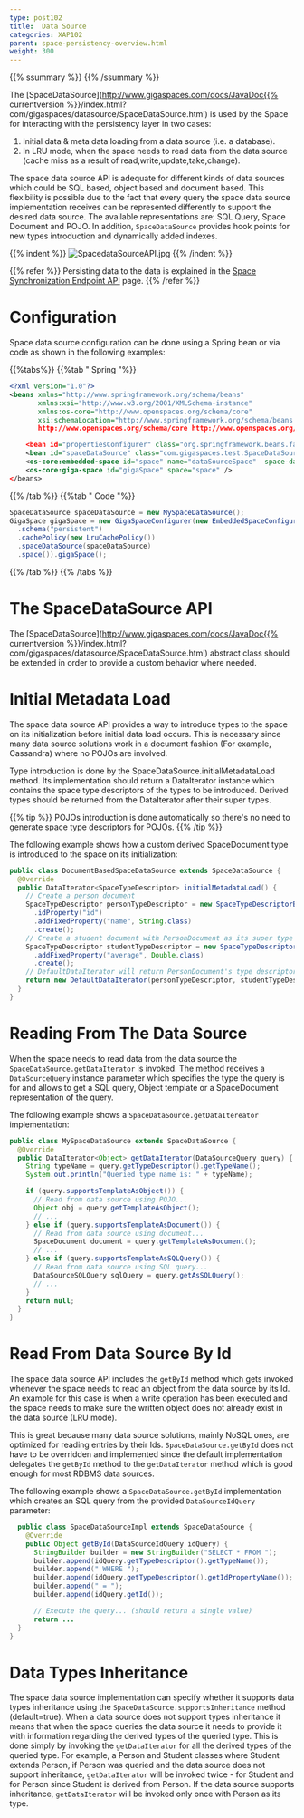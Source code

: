```yaml
---
type: post102
title:  Data Source
categories: XAP102
parent: space-persistency-overview.html
weight: 300
---
```



{{% ssummary %}} {{% /ssummary %}}



The [SpaceDataSource](http://www.gigaspaces.com/docs/JavaDoc{{% currentversion %}}/index.html?com/gigaspaces/datasource/SpaceDataSource.html) is used by the Space for interacting with the persistency layer in two cases:

1. Initial data & meta data loading from a data source (i.e. a database).
1. In LRU mode, when the space needs to read data from the data source (cache miss as a result of read,write,update,take,change).

The space data source API is adequate for different kinds of data sources which could be SQL based, object based and document based. This flexibility is possible due to the fact that every query the space data source implementation receives can be represented differently to support the desired data source. The available representations are: SQL Query, Space Document and POJO. In addition, `SpaceDataSource` provides hook points for new types introduction and dynamically added indexes.

{{% indent %}}
![SpacedataSourceAPI.jpg](/attachment_files/SpacedataSourceAPI.jpg)
{{% /indent %}}

{{% refer %}}
Persisting data to the data is explained in the [Space Synchronization Endpoint API](./space-synchronization-endpoint-api.html) page.
{{% /refer %}}

# Configuration

Space data source configuration can be done using a Spring bean or via code as shown in the following examples:

{{%tabs%}}
{{%tab "  Spring "%}}


```xml
<?xml version="1.0"?>
<beans xmlns="http://www.springframework.org/schema/beans"
       xmlns:xsi="http://www.w3.org/2001/XMLSchema-instance"
       xmlns:os-core="http://www.openspaces.org/schema/core"
       xsi:schemaLocation="http://www.springframework.org/schema/beans http://www.springframework.org/schema/beans/spring-beans-{{%version "spring"%}}.xsd
       http://www.openspaces.org/schema/core http://www.openspaces.org/schema/{{% currentversion %}}/core/openspaces-core.xsd">

    <bean id="propertiesConfigurer" class="org.springframework.beans.factory.config.PropertyPlaceholderConfigurer"/>
    <bean id="spaceDataSource" class="com.gigaspaces.test.SpaceDataSourceImpl" />
    <os-core:embedded-space id="space" name="dataSourceSpace"  space-data-source="spaceDataSource"  />
    <os-core:giga-space id="gigaSpace" space="space" />
</beans>
```

{{% /tab %}}
{{%tab "  Code "%}}


```java
SpaceDataSource spaceDataSource = new MySpaceDataSource();
GigaSpace gigaSpace = new GigaSpaceConfigurer(new EmbeddedSpaceConfigurer("space")
  .schema("persistent")
  .cachePolicy(new LruCachePolicy())
  .spaceDataSource(spaceDataSource)
  .space()).gigaSpace();
```

{{% /tab %}}
{{% /tabs %}}

# The SpaceDataSource API

The [SpaceDataSource](http://www.gigaspaces.com/docs/JavaDoc{{% currentversion %}}/index.html?com/gigaspaces/datasource/SpaceDataSource.html) abstract class should be extended in order to provide a custom behavior where needed.

# Initial Metadata Load

The space data source API provides a way to introduce types to the space on its initialization before initial data load occurs. This is necessary since many data source solutions work in a document fashion (For example, Cassandra) where no POJOs are involved.

Type introduction is done by the SpaceDataSource.initialMetadataLoad method. Its implementation should return a DataIterator instance which contains the space type descriptors of the types to be introduced. Derived types should be returned from the DataIterator after their super types.

{{% tip %}}
POJOs introduction is done automatically so there's no need to generate space type descriptors for POJOs.
{{% /tip %}}

The following example shows how a custom derived SpaceDocument type is introduced to the space on its initialization:


```java
public class DocumentBasedSpaceDataSource extends SpaceDataSource {
  @Override
  public DataIterator<SpaceTypeDescriptor> initialMetadataLoad() {
    // Create a person document
    SpaceTypeDescriptor personTypeDescriptor = new SpaceTypeDescriptorBuilder("PersonDocument")
      .idProperty("id")
      .addFixedProperty("name", String.class)
      .create();
    // Create a student document with PersonDocument as its super type
    SpaceTypeDescriptor studentTypeDescriptor = new SpaceTypeDescriptorBuilder("StudentDocument", personTypeDescriptor)
      .addFixedProperty("average", Double.class)
      .create();
    // DefaultDataIterator will return PersonDocument's type descriptor first
    return new DefaultDataIterator(personTypeDescriptor, studentTypeDescriptor);
  }
}
```

# Reading From The Data Source

When the space needs to read data from the data source the `SpaceDataSource.getDataIterator` is invoked. The method receives a `DataSourceQuery` instance parameter which specifies the type the query is for and allows to get a SQL query, Object template or a SpaceDocument representation of the query.

The following example shows a `SpaceDataSource.getDataItereator` implementation:


```java
public class MySpaceDataSource extends SpaceDataSource {
  @Override
  public DataIterator<Object> getDataIterator(DataSourceQuery query) {
    String typeName = query.getTypeDescriptor().getTypeName();
    System.out.println("Queried type name is: " + typeName);

    if (query.supportsTemplateAsObject()) {
      // Read from data source using POJO...
      Object obj = query.getTemplateAsObject();
      // ...
    } else if (query.supportsTemplateAsDocument()) {
      // Read from data source using document...
      SpaceDocument document = query.getTemplateAsDocument();
      // ...
    } else if (query.supportsTemplateAsSQLQuery()) {
      // Read from data source using SQL query...
      DataSourceSQLQuery sqlQuery = query.getAsSQLQuery();
      // ...
    }
    return null;
  }
}
```

# Read From Data Source By Id

The space data source API includes the `getById` method which gets invoked whenever the space needs to read an object from the data source by its Id. An example for this case is when a write operation has been executed and the space needs to make sure the written object does not already exist in the data source (LRU mode).

This is great because many data source solutions, mainly NoSQL ones, are optimized for reading entries by their Ids. `SpaceDataSource.getById` does not have to be overridden and implemented since the default implementation delegates the `getById` method to the `getDataIterator` method which is good enough for most RDBMS data sources.

The following example shows a `SpaceDataSource.getById` implementation which creates an SQL query from the provided `DataSourceIdQuery` parameter:


```java
  public class SpaceDataSourceImpl extends SpaceDataSource {
    @Override
    public Object getById(DataSourceIdQuery idQuery) {
      StringBuilder builder = new StringBuilder("SELECT * FROM ");
      builder.append(idQuery.getTypeDescriptor().getTypeName());
      builder.append(" WHERE ");
      builder.append(idQuery.getTypeDescriptor().getIdPropertyName());
      builder.append(" = ");
      builder.append(idQuery.getId());

      // Execute the query... (should return a single value)
      return ...
  }
}
```

# Data Types Inheritance

The space data source implementation can specify whether it supports data types inheritance using the `SpaceDataSource.supportsInheritance` method (default=true).
When a data source does not support types inheritance it means that when the space queries the data source it needs to provide it with information regarding the derived types of the queried type. This is done simply by invoking the `getDataIterator` for all the derived types of the queried type. For example, a Person and Student classes where Student extends Person, if Person was queried and the data source does not support inheritance, `getDataIterator` will be invoked twice - for Student and for Person since Student is derived from Person. If the data source supports inheritance, `getDataIterator` will be invoked only once with Person as its type.

